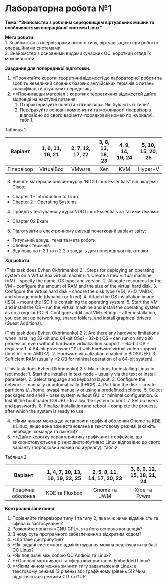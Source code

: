 <h1>Лабораторна робота №1</h1>

**Тема: “Знайомство з робочим середовищем віртуальних машин та особливостями операційної системи Linux”**

**Мета роботи:**   
1\. Знайомство з гіпервізорами різного типу, віртуалізацією при роботі з операційними системами.  
2\. Знайомство з основними видами сучасних ОС, короткий огляд їх можливостей.


**Завдання для попередньої підготовки.**

1. \*Прочитайте короткі теоретичні відомості до лабораторної роботи та зробіть невеликий словник базових англійських термінів з питань класифікації віртуальних середовищ.  
2. \*\*Прочитавши матеріал з коротких теоретичних відомостей дайте відповіді на наступні питання:  
   1. Охарактеризуйте поняття «гіпервізор». Які бувають їх типи?  
   2. Перерахуйте основні компоненти та можливості гіпервізорів відповідно до свого варіанту (порядковий номер по журналу), табл.1. 

Таблиця 1

| Варіант | 1, 6, 11, 16, 21 | 2, 7, 12, 17, 22 | 3, 8, 13, 18, 23 | 4, 9, 14, 19, 24 | 5, 10, 15, 20, 25 |
| ----- | :---: | :---: | :---: | :---: | :---: |
| Гіпервізор | VirtualBox | VMware | Xen | KVM | Hyper-V |

3. Вивчіть матеріали онлайн-курсу “NDG Linux Essentials” від академії Cisco:  
- Chapter 1 \- Introduction to Linux   
- Chapter 2 \- Operating Systems  
4. Пройдіть тестування у курсі NDG Linux Essentials за такими темами:  
- Chapter 02 Exam  
5. Підготувати в електронному вигляді початковий варіант звіту:  
- Титульний аркуш, тема та мета роботи  
- Словник термінів  
- Відповіді на п.2.1 та п.2.2 з завдань для попередньої підготовки

**Хід роботи.**

   
(This task does Evhen Okhrimenko)
 2.1. Steps for deploying an operating system on a VirtualBox virtual machine: 
         1. Create a new virtual machine (VM) – specify the name, OS type, and version.
         2. Allocate resources for the VM – configure the amount of RAM and the size of the virtual hard disk.
         3. Configure the virtual hard disk – choose the disk type (VDI, VHD, VMDK) and storage mode (dynamic or fixed).
         4. Attach the OS installation image (ISO) – mount the ISO file containing the operating system.
         5. Start the VM and install the OS – run the virtual machine and install the operating system as on a regular PC.
         6. Configure additional VM settings – after installation, you can set up networking, shared folders, and install graphical drivers (Guest Additions).

(This task does Evhen Okhrimenko)
2.2. Are there any hardware limitations when installing 32-bit and 64-bit OSs?
         - 32-bit OS – can run on any x86 processor, even without hardware virtualization support.
         - 64-bit OS – requires:
               1. A 64-bit processor (CPU) with hardware virtualization support (Intel VT-x or AMD-V).
               2. Hardware virtualization enabled in BIOS/UEFI.
               3. Sufficient RAM (usually ≥2 GB for minimal operation of a 64-bit system).

(This task does Evhen Okhrimenko)
2.3. Main steps for installing Linux in text mode:
         1. Start the installer in text mode – usually via the text or install parameter.
         2. Select language and keyboard layout.
         3. Configure the network – manually or automatically (DHCP).
         4. Partition the disk – create partitions (/, /home, swap) manually or using a predefined scheme.
         5. Select packages and shell – base system without GUI or minimal configuration.
         6. Install the bootloader (GRUB) – to allow the system to boot.
         7. Set up users and passwords.
         8. Finalize installation and reboot – complete the process, after which the system is ready to use.
         

   4. \*Яким чином можна до установити графічні оболонки Gnome та KDE в Linux, якщо вона вже встановлена в текстовому режимі (вкажіть необхідні команди та пакети)?   
   5. \*\*Дайте коротку характеристику графічних інтерфейсів, що використовуються в різних дистрибутивах Linux  відповідно до свого варіанту (порядковий номер по журналу), табл.2.

Таблиця 2

| Варіант | 1, 4, 7, 10, 13, 16, 19, 22, 25 | 2, 5, 8, 11, 14, 17, 20, 23 | 3, 6, 9, 12, 15, 18, 21, 24 |
| :---: | :---: | :---: | :---: |
| Графічна оболонка | KDE та Fluxbox | Gnome та JWM | Xfce та Fvwm |

   
**Контрольні запитання**

1. Порівняйте гіпервізори типу 1 та типу 2, яка між ними відмінність та сфера їх застосування?  
2. Розкрийте поняття «GNU GPL», яка його основна концепція?   
3. В чому суть програмного забезпечення з відкритим кодом?  
4. \*Що таке дистрибутив?  
5. \*Які задачі системного адміністрування можна реалізувати на базі ОС Linux?  
6. \*Як пов'язані між собою ОС Android та Linux?   
7. \*\*Основні можливості та сфера використання Embedded Linux?  
8. \*\*Яким чином можна змінити типу завантаження Linux: в текстовому режимі (3 рівень) або графічному (рівень 5)? Чим відрізняються режими CLI та GUI?
